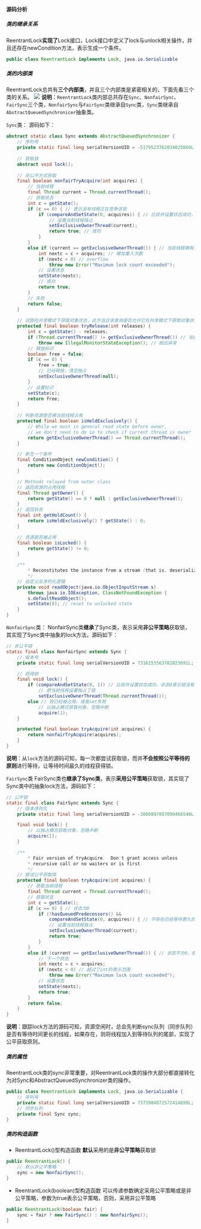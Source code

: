 #### 源码分析
##### 类的继承关系
ReentrantLock**实现了**Lock接口，Lock接口中定义了lock与unlock相关操作，并且还存在newCondition方法，表示生成一个条件。
``` java
public class ReentrantLock implements Lock, java.io.Serializable
```
##### 类的内部类
ReentrantLock总共有**三个内部类**，并且三个内部类是紧密相关的，下面先看三个类的关系。
![](../../img/Pasted%20image%2020240324185558.png)
**说明**：`ReentrantLock`类内部总共存在`Sync`、`NonfairSync`、`FairSync`三个类，`NonfairSync`与`FairSync`类继承自`Sync`类，`Sync`类继承自`AbstractQueuedSynchronicer`抽象类。

`Sync`类：
源码如下：
``` java
abstract static class Sync extends AbstractQueuedSynchronizer {
    // 序列号
    private static final long serialVersionUID = -5179523762034025860L;
    
    // 获取锁
    abstract void lock();
    
    // 非公平方式获取
    final boolean nonfairTryAcquire(int acquires) {
        // 当前线程
        final Thread current = Thread.currentThread();
        // 获取状态
        int c = getState();
        if (c == 0) { // 表示没有线程正在竞争该锁
            if (compareAndSetState(0, acquires)) { // 比较并设置状态成功，状态0表示锁没有被占用
                // 设置当前线程独占
                setExclusiveOwnerThread(current); 
                return true; // 成功
            }
        }
        else if (current == getExclusiveOwnerThread()) { // 当前线程拥有该锁
            int nextc = c + acquires; // 增加重入次数
            if (nextc < 0) // overflow
                throw new Error("Maximum lock count exceeded");
            // 设置状态
            setState(nextc); 
            // 成功
            return true; 
        }
        // 失败
        return false;
    }
    
    // 试图在共享模式下获取对象状态，此方法应该查询是否允许它在共享模式下获取对象状态，如果允许，则获取它
    protected final boolean tryRelease(int releases) {
        int c = getState() - releases;
        if (Thread.currentThread() != getExclusiveOwnerThread()) // 当前线程不为独占线程
            throw new IllegalMonitorStateException(); // 抛出异常
        // 释放标识
        boolean free = false; 
        if (c == 0) {
            free = true;
            // 已经释放，清空独占
            setExclusiveOwnerThread(null); 
        }
        // 设置标识
        setState(c); 
        return free; 
    }
    
    // 判断资源是否被当前线程占有
    protected final boolean isHeldExclusively() {
        // While we must in general read state before owner,
        // we don't need to do so to check if current thread is owner
        return getExclusiveOwnerThread() == Thread.currentThread();
    }

    // 新生一个条件
    final ConditionObject newCondition() {
        return new ConditionObject();
    }

    // Methods relayed from outer class
    // 返回资源的占用线程
    final Thread getOwner() {        
        return getState() == 0 ? null : getExclusiveOwnerThread();
    }
    // 返回状态
    final int getHoldCount() {            
        return isHeldExclusively() ? getState() : 0;
    }

    // 资源是否被占用
    final boolean isLocked() {        
        return getState() != 0;
    }

    /**
        * Reconstitutes the instance from a stream (that is, deserializes it).
        */
    // 自定义反序列化逻辑
    private void readObject(java.io.ObjectInputStream s)
        throws java.io.IOException, ClassNotFoundException {
        s.defaultReadObject();
        setState(0); // reset to unlocked state
    }
}　　
```
`NonfairSync`类：
NonfairSync类**继承**了Sync类，表示采用**非公平策略**获取锁，其实现了Sync类中抽象的lock方法，源码如下：
``` java
// 非公平锁
static final class NonfairSync extends Sync {
    // 版本号
    private static final long serialVersionUID = 7316153563782823691L;

    // 获得锁
    final void lock() {
        if (compareAndSetState(0, 1)) // 比较并设置状态成功，状态0表示锁没有被占用
            // 把当前线程设置独占了锁
            setExclusiveOwnerThread(Thread.currentThread());
        else // 锁已经被占用，或者set失败
            // 以独占模式获取对象，忽略中断
            acquire(1); 
    }

    protected final boolean tryAcquire(int acquires) {
        return nonfairTryAcquire(acquires);
    }
}
```
**说明**：从`lock`方法的源码可知，每一次都尝试获取锁，而并**不会按照公平等待的原则**进行等待，让等待时间最久的线程获得锁。

`FairSync`类
FairSync类也**继承了Sync类**，表示**采用公平策略**获取锁，其实现了Sync类中的抽象lock方法，源码如下：
``` java
// 公平锁
static final class FairSync extends Sync {
    // 版本序列化
    private static final long serialVersionUID = -3000897897090466540L;

    final void lock() {
        // 以独占模式获取对象，忽略中断
        acquire(1);
    }

    /**
        * Fair version of tryAcquire.  Don't grant access unless
        * recursive call or no waiters or is first.
        */
    // 尝试公平获取锁
    protected final boolean tryAcquire(int acquires) {
        // 获取当前线程
        final Thread current = Thread.currentThread();
        // 获取状态
        int c = getState();
        if (c == 0) { // 状态为0
            if (!hasQueuedPredecessors() &&
                compareAndSetState(0, acquires)) { // 不存在已经等待更久的线程并且比较并且设置状态成功
                // 设置当前线程独占
                setExclusiveOwnerThread(current);
                return true;
            }
        }
        else if (current == getExclusiveOwnerThread()) { // 状态不为0，即资源已经被线程占据
            // 下一个状态
            int nextc = c + acquires;
            if (nextc < 0) // 超过了int的表示范围
                throw new Error("Maximum lock count exceeded");
            // 设置状态
            setState(nextc);
            return true;
        }
        return false;
    }
}
```
**说明**：跟踪lock方法的源码可知，资源空闲时，总会先判断sync队列（同步队列）是否有等待时间更长的线程，如果存在，则将线程加入到等待队列的尾部，实现了公平获取原则。
##### 类的属性
ReentrantLock类的sync非常重要，对ReentrantLock类的操作大部分都直接转化为对Sync和AbstractQueuedSynchronizer类的操作。
``` java
public class ReentrantLock implements Lock, java.io.Serializable {
    // 序列号
    private static final long serialVersionUID = 7373984872572414699L;    
    // 同步队列
    private final Sync sync;
}
```
##### 类的构造函数
- ReentrantLock()型构造函数
**默认**采用的是**非公平策略**获取锁
``` java
public ReentrantLock() {
    // 默认非公平策略
    sync = new NonfairSync();
}
```
- ReentrantLock(boolean)型构造函数
可以传递参数确定采用公平策略或是非公平策略，参数为true表示公平策略，否则，采用非公平策略
``` java
public ReentrantLock(boolean fair) {
    sync = fair ? new FairSync() : new NonfairSync();
}
```

